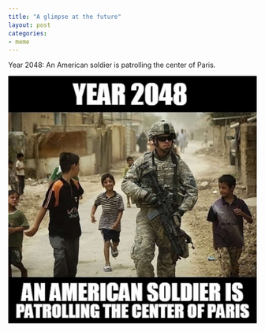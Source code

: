 ```yaml
---
title: "A glimpse at the future"
layout: post
categories:
- meme
---
```


Year 2048: An American soldier is patrolling the center of Paris.

![A glimpse at the future](/assets/img/2018/07/troops-in-paris.jpg)
